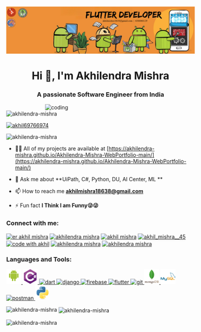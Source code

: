 ![logo](https://github.com/Akhilendra-Mishra/Akhilendra-Mishra/blob/main/flutter%20b.png)
<h1 align="center">Hi 👋, I'm Akhilendra Mishra</h1>
<h3 align="center">A passionate Software Engineer from India</h3>

<img align = "right" alt= "coding" width = "400" src="https://user-images.githubusercontent.com/55389276/140866485-8fb1c876-9a8f-4d6a-98dc-08c4981eaf70.gif">

<p align="left"> <img src="https://komarev.com/ghpvc/?username=akhilendra-mishra&label=Profile%20views&color=0e75b6&style=flat" alt="akhilendra-mishra" /> </p>

<p align="left"> <a href="https://twitter.com/akhil69766974" target="blank"><img src="https://img.shields.io/twitter/follow/akhil69766974?logo=twitter&style=for-the-badge" alt="akhil69766974" /></a> </p>

<p align="left"> <img src="https://komarev.com/ghpvc/?username=akhilendra-mishra&label=Profile%20views&color=0e75b6&style=flat" alt="akhilendra-mishra" /> </p>

- 👨‍💻 All of my projects are available at [https://akhilendra-mishra.github.io/Akhilendra-Mishra-WebPortfolio-main/](https://akhilendra-mishra.github.io/Akhilendra-Mishra-WebPortfolio-main/)

- 💬 Ask me about **UiPath, C#, Python, DU, AI Center, ML **

- 📫 How to reach me **akhilmishra18638@gmail.com**

- ⚡ Fun fact **I Think I am Funny😜😜**

<h3 align="left">Connect with me:</h3>
<p align="left">
<a href="https://twitter.com/er akhil mishra" target="blank"><img align="center" src="https://raw.githubusercontent.com/rahuldkjain/github-profile-readme-generator/master/src/images/icons/Social/twitter.svg" alt="er akhil mishra" height="30" width="40" /></a>
<a href="https://linkedin.com/in/akhilendra mishra" target="blank"><img align="center" src="https://raw.githubusercontent.com/rahuldkjain/github-profile-readme-generator/master/src/images/icons/Social/linked-in-alt.svg" alt="akhilendra mishra" height="30" width="40" /></a>
<a href="https://fb.com/akhil mishra" target="blank"><img align="center" src="https://raw.githubusercontent.com/rahuldkjain/github-profile-readme-generator/master/src/images/icons/Social/facebook.svg" alt="akhil mishra" height="30" width="40" /></a>
<a href="https://instagram.com/akhil_mishra__45" target="blank"><img align="center" src="https://raw.githubusercontent.com/rahuldkjain/github-profile-readme-generator/master/src/images/icons/Social/instagram.svg" alt="akhil_mishra__45" height="30" width="40" /></a>
<a href="https://www.youtube.com/c/code with akhil" target="blank"><img align="center" src="https://raw.githubusercontent.com/rahuldkjain/github-profile-readme-generator/master/src/images/icons/Social/youtube.svg" alt="code with akhil" height="30" width="40" /></a>
<a href="https://www.hackerrank.com/akhilendra mishra" target="blank"><img align="center" src="https://raw.githubusercontent.com/rahuldkjain/github-profile-readme-generator/master/src/images/icons/Social/hackerrank.svg" alt="akhilendra mishra" height="30" width="40" /></a>
<a href="https://www.leetcode.com/akhilendra mishra" target="blank"><img align="center" src="https://raw.githubusercontent.com/rahuldkjain/github-profile-readme-generator/master/src/images/icons/Social/leet-code.svg" alt="akhilendra mishra" height="30" width="40" /></a>
</p>

<h3 align="left">Languages and Tools:</h3>
<p align="left"> <a href="https://developer.android.com" target="_blank" rel="noreferrer"> <img src="https://raw.githubusercontent.com/devicons/devicon/master/icons/android/android-original-wordmark.svg" alt="android" width="40" height="40"/> </a> <a href="https://www.w3schools.com/cs/" target="_blank" rel="noreferrer"> <img src="https://raw.githubusercontent.com/devicons/devicon/master/icons/csharp/csharp-original.svg" alt="csharp" width="40" height="40"/> </a> <a href="https://dart.dev" target="_blank" rel="noreferrer"> <img src="https://www.vectorlogo.zone/logos/dartlang/dartlang-icon.svg" alt="dart" width="40" height="40"/> </a> <a href="https://www.djangoproject.com/" target="_blank" rel="noreferrer"> <img src="https://cdn.worldvectorlogo.com/logos/django.svg" alt="django" width="40" height="40"/> </a> <a href="https://firebase.google.com/" target="_blank" rel="noreferrer"> <img src="https://www.vectorlogo.zone/logos/firebase/firebase-icon.svg" alt="firebase" width="40" height="40"/> </a> <a href="https://flutter.dev" target="_blank" rel="noreferrer"> <img src="https://www.vectorlogo.zone/logos/flutterio/flutterio-icon.svg" alt="flutter" width="40" height="40"/> </a> <a href="https://git-scm.com/" target="_blank" rel="noreferrer"> <img src="https://www.vectorlogo.zone/logos/git-scm/git-scm-icon.svg" alt="git" width="40" height="40"/> </a> <a href="https://www.mongodb.com/" target="_blank" rel="noreferrer"> <img src="https://raw.githubusercontent.com/devicons/devicon/master/icons/mongodb/mongodb-original-wordmark.svg" alt="mongodb" width="40" height="40"/> </a> <a href="https://www.mysql.com/" target="_blank" rel="noreferrer"> <img src="https://raw.githubusercontent.com/devicons/devicon/master/icons/mysql/mysql-original-wordmark.svg" alt="mysql" width="40" height="40"/> </a> <a href="https://postman.com" target="_blank" rel="noreferrer"> <img src="https://www.vectorlogo.zone/logos/getpostman/getpostman-icon.svg" alt="postman" width="40" height="40"/> </a> <a href="https://www.python.org" target="_blank" rel="noreferrer"> <img src="https://raw.githubusercontent.com/devicons/devicon/master/icons/python/python-original.svg" alt="python" width="40" height="40"/> </a> </p>

<p><img align="left" src="https://github-readme-stats.vercel.app/api/top-langs?username=akhilendra-mishra&show_icons=true&locale=en&layout=compact" alt="akhilendra-mishra" /></p>

<p>&nbsp;<img align="center" src="https://github-readme-stats.vercel.app/api?username=akhilendra-mishra&show_icons=true&locale=en" alt="akhilendra-mishra" /></p>

<p><img align="center" src="https://github-readme-streak-stats.herokuapp.com/?user=akhilendra-mishra&" alt="akhilendra-mishra" /></p>
